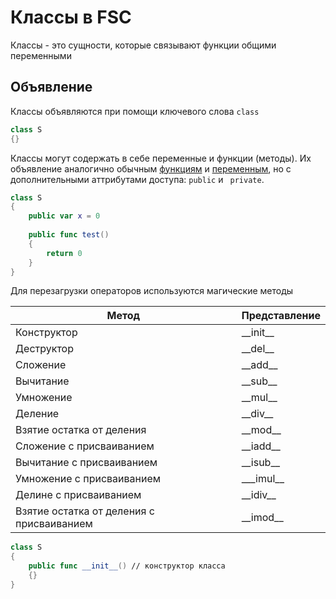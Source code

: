 # Классы в FSC

Классы - это сущности, которые связывают функции общими переменными

## Объявление

Классы объявляются при помощи ключевого слова <code class="language-Swift">class</code>

```swift
class S
{}
```

Классы могут содержать в себе переменные и функции (методы).
Их объявление аналогично обычным [функциям](function.md) и [переменным](variable.md),
но с дополнительными аттрибутами доступа: <code class="language-Swift">public</code> и  <code class="language-Swift">
private</code>.

```swift
class S
{
    public var x = 0
    
    public func test()
    {
        return 0
    }
}
```

Для перезагрузки операторов используются магические методы

| Метод                                     | Представление |
|-------------------------------------------|---------------|
| Конструктор                               | \_\_init\_\_  |
| Деструктор                                | \_\_del\_\_   |
| Сложение                                  | \_\_add\_\_   |
| Вычитание                                 | \_\_sub\_\_   |
| Умножение                                 | \_\_mul\_\_   |
| Деление                                   | \_\_div\_\_   |
| Взятие остатка от деления                 | \_\_mod\_\_   |
| Сложение с присваиванием                  | \_\_iadd\_\_  |
| Вычитание с присваиванием                 | \_\_isub\_\_  |
| Умножение с присваиванием                 | \_\__imul\_\_ |
| Делине с присваиванием                    | \_\_idiv\_\_  |
| Взятие остатка от деления с присваиванием | \_\_imod\_\_  |


```swift
class S
{
    public func __init__() // конструктор класса
    {}
}
```
